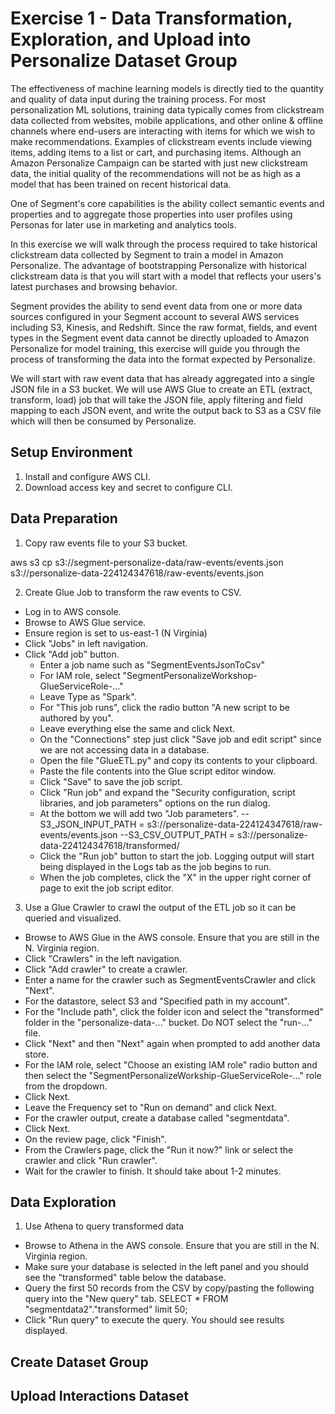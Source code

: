 # Exercise 1 - Data Transformation, Exploration, and Upload into Personalize Dataset Group

The effectiveness of machine learning models is directly tied to the quantity and quality of data input during the training process. For most personalization ML solutions, training data typically comes from clickstream data collected from websites, mobile applications, and other online & offline channels where end-users are interacting with items for which we wish to make recommendations. Examples of clickstream events include viewing items, adding items to a list or cart, and purchasing items. Although an Amazon Personalize Campaign can be started with just new clickstream data, the initial quality of the recommendations will not be as high as a model that has been trained on recent historical data.

One of Segment's core capabilities is the ability collect semantic events and properties and to aggregate those properties into user profiles using Personas for later use in marketing and analytics tools.

In this exercise we will walk through the process required to take historical clickstream data collected by Segment to train a model in Amazon Personalize. The advantage of bootstrapping Personalize with historical clickstream data is that you will start with a model that reflects your users's latest purchases and browsing behavior.

Segment provides the ability to send event data from one or more data sources configured in your Segment account to several AWS services including S3, Kinesis, and Redshift. Since the raw format, fields, and event types in the Segment event data cannot be directly uploaded to Amazon Personalize for model training, this exercise will guide you through the process of transforming the data into the format expected by Personalize.

We will start with raw event data that has already aggregated into a single JSON file in a S3 bucket. We will use AWS Glue to create an ETL (extract, transform, load) job that will take the JSON file, apply filtering and field mapping to each JSON event, and write the output back to S3 as a CSV file which will then be consumed by Personalize.

## Setup Environment

1. Install and configure AWS CLI.
2. Download access key and secret to configure CLI.

## Data Preparation

1. Copy raw events file to your S3 bucket.

aws s3 cp s3://segment-personalize-data/raw-events/events.json s3://personalize-data-224124347618/raw-events/events.json

2. Create Glue Job to transform the raw events to CSV.

- Log in to AWS console.
- Browse to AWS Glue service.
- Ensure region is set to us-east-1 (N Virginia)
- Click "Jobs" in left navigation.
- Click "Add job" button.
     - Enter a job name such as "SegmentEventsJsonToCsv"
     - For IAM role, select "SegmentPersonalizeWorkshop-GlueServiceRole-..."
     - Leave Type as "Spark".
     - For "This job runs", click the radio button "A new script to be authored by you".
     - Leave everything else the same and click Next.
     - On the "Connections" step just click "Save job and edit script" since we are not accessing data in a database.
     - Open the file "GlueETL.py" and copy its contents to your clipboard.
     - Paste the file contents into the Glue script editor window.
     - Click "Save" to save the job script.
     - Click "Run job" and expand the "Security configuration, script libraries, and job parameters" options on the run dialog.
     - At the bottom we will add two "Job parameters".
        --S3_JSON_INPUT_PATH = s3://personalize-data-224124347618/raw-events/events.json
        --S3_CSV_OUTPUT_PATH = s3://personalize-data-224124347618/transformed/
     - Click the "Run job" button to start the job. Logging output will start being displayed in the Logs tab as the job begins to run.
     - When the job completes, click the "X" in the upper right corner of page to exit the job script editor.


3. Use a Glue Crawler to crawl the output of the ETL job so it can be queried and visualized.

-  Browse to AWS Glue in the AWS console. Ensure that you are still in the N. Virginia region.
-  Click "Crawlers" in the left navigation.
- Click "Add crawler" to create a crawler.
- Enter a name for the crawler such as SegmentEventsCrawler and click "Next".
- For the datastore, select S3 and "Specified path in my account".
- For the "Include path", click the folder icon and select the "transformed" folder in the "personalize-data-..." bucket. Do NOT select the "run-..." file.
- Click "Next" and then "Next" again when prompted to add another data store.
- For the IAM role, select "Choose an existing IAM role" radio button and then select the "SegmentPersonalizeWorkship-GlueServiceRole-..." role from the dropdown.
- Click Next.
- Leave the Frequency set to "Run on demand" and click Next.
- For the crawler output, create a database called "segmentdata".
- Click Next.
- On the review page, click "Finish".
- From the Crawlers page, click the "Run it now?" link or select the crawler and click "Run crawler".
- Wait for the crawler to finish. It should take about 1-2 minutes.

## Data Exploration

1. Use Athena to query transformed data

- Browse to Athena in the AWS console. Ensure that you are still in the N. Virginia region.
- Make sure your database is selected in the left panel and you should see the "transformed" table below the database.
- Query the first 50 records from the CSV by copy/pasting the following query into the "New query" tab.
    SELECT * FROM "segmentdata2"."transformed" limit 50;
- Click "Run query" to execute the query. You should see results displayed.


## Create Dataset Group



## Upload Interactions Dataset
